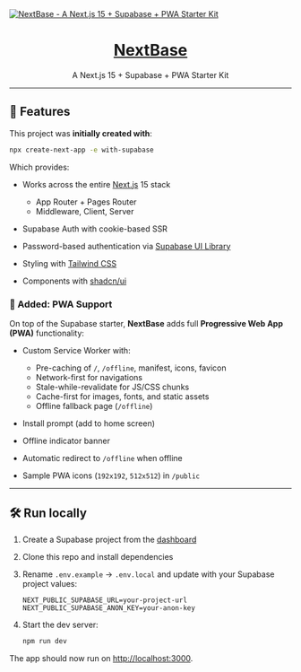 <a href="https://demo-nextjs-with-supabase.vercel.app/">
  <img alt="NextBase - A Next.js 15 + Supabase + PWA Starter Kit" src="https://demo-nextjs-with-supabase.vercel.app/opengraph-image.png">
  <h1 align="center">NextBase</h1>
</a>

<p align="center">
 A Next.js 15 + Supabase + PWA Starter Kit
</p>

---

## 🚀 Features

This project was **initially created with**:

```bash
npx create-next-app -e with-supabase
````

Which provides:

* Works across the entire [Next.js](https://nextjs.org) 15 stack

  * App Router + Pages Router
  * Middleware, Client, Server
* Supabase Auth with cookie-based SSR
* Password-based authentication via [Supabase UI Library](https://supabase.com/ui/docs/nextjs/password-based-auth)
* Styling with [Tailwind CSS](https://tailwindcss.com)
* Components with [shadcn/ui](https://ui.shadcn.com/)

### 🔹 Added: PWA Support

On top of the Supabase starter, **NextBase** adds full **Progressive Web App (PWA)** functionality:

* Custom Service Worker with:

  * Pre-caching of `/`, `/offline`, manifest, icons, favicon
  * Network-first for navigations
  * Stale-while-revalidate for JS/CSS chunks
  * Cache-first for images, fonts, and static assets
  * Offline fallback page (`/offline`)
* Install prompt (add to home screen)
* Offline indicator banner
* Automatic redirect to `/offline` when offline
* Sample PWA icons (`192x192`, `512x512`) in `/public`

---

## 🛠️ Run locally

1. Create a Supabase project from the [dashboard](https://database.new)

2. Clone this repo and install dependencies

3. Rename `.env.example` → `.env.local` and update with your Supabase project values:

   ```env
   NEXT_PUBLIC_SUPABASE_URL=your-project-url
   NEXT_PUBLIC_SUPABASE_ANON_KEY=your-anon-key
   ```

4. Start the dev server:

   ```bash
   npm run dev
   ```

The app should now run on [http://localhost:3000](http://localhost:3000).

